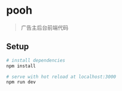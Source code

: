 # pooh

> 广告主后台前端代码

## Setup

``` bash
# install dependencies
npm install

# serve with hot reload at localhost:3000
npm run dev

